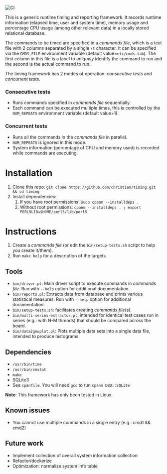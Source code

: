 ![CI](https://github.com/christiam/timing/workflows/CI/badge.svg)

This is a generic runtime timing and reporting framework. It records runtime
information (elapsed time, user and system time), memory usage and percentage
CPU usage (among other relevant data) in a locally stored relational database.

The commands to be timed are specified in a *commands file*, which is a
text file with 2 columns separated by a single `\t` character. It can be
specified via the `CMDS_FILE` environment variable (default
value=`etc/cmds.tab`). The first column in this file is a label to _uniquely_
identify the command to run and the second is the actual command to run.

The timing framework has 2 modes of operation: *consecutive tests* and *concurrent tests*.

### Consecutive tests

* Runs commands specified in *commands file* sequentially.
* Each command can be executed multiple times, this is controlled by the
`NUM_REPEATS` environment variable (default value=1).

### Concurrent tests

* Runs all the commands in the *commands file* in parallel.
* `NUM_REPEATS` is ignored in this mode.
* System information (percentage of CPU and memory used) is recorded while
  commands are executing. 

# Installation
1. Clone this repo: `git clone https://github.com/christiam/timing.git && cd timing`
2. Install dependencies: 
   1. If you have root permissions: `sudo cpanm --installdeps .`
   1. Without root permissions: `cpanm --installdeps . ; export PERL5LIB=$HOME/perl5/lib/perl5`

# Instructions
1. Create a *commands file* (or edit the `bin/setup-tests.sh` script to help you create it/them).
2. Run `make help` for a description of the targets

## Tools
* `bin/driver.pl`: Main driver script to execute commands in *commands file*. Run with `--help` option for additional documentation.
* `bin/reports.pl`: Extracts data from database and prints various statistical measures. Run with `--help` option for additional documentation.
* `bin/setup-tests.sh`: facilitates creating *commands file*(s).
* `bin/multi-series-extractor.pl`: intended for identical test cases run in series (e.g.: with N-M threads) that should be compared across the board.
* `bin/data2gnuplot.pl`: Plots multiple data sets into a single data file, intended to produce histograms

## Dependencies
* `/usr/bin/time`
* `/usr/bin/vmstat`
* `make`
* SQLite3
* See `cpanfile`. You will need `gcc` to run `cpanm DBD::SQLite`

**Note**: This framework has only been tested in Linux.

## Known issues
* You cannot use multiple commands in a single entry (e.g.: cmd1 && cmd2)

## Future work
* Implement collection of overall system information collection
* Refactor/dockerize
* Optimization: normalize system info table

